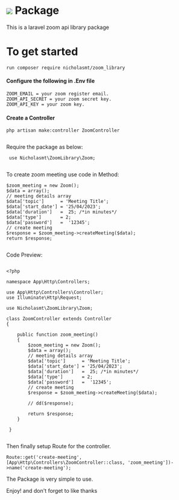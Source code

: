 # <span>   <img src="https://st2.zoom.us/static/6.3.12613/image/new/topNav/Zoom_logo.svg"> </span> Package  

This is a laravel zoom api library package

# To get started

```
run composer require nicholasmt/zoom_library

```

<h4> Configure the following in .Env file </h4>
 
```
ZOOM_EMAIL = your zoom register email.
ZOOM_API_SECRET = your zoom secret key.
ZOOM_API_KEY = your zoom key.

```
 <h4> Create a Controller </h4>
 
```
php artisan make:controller ZoomController
 
```

Require the package as below: 

```
 use Nicholasmt\ZoomLibrary\Zoom;
 
```
To create zoom meeting use code in Method:

```
$zoom_meeting = new Zoom();
$data = array();
// meeting details array
$data['topic'] 		= 'Meeting Title';
$data['start_date'] = '25/04/2023';
$data['duration'] 	=  25; /*in minutes*/
$data['type'] 		= 2;
$data['password'] 	=  '12345';
// create meeting
$response = $zoom_meeting->createMeeting($data);
return $response;
 
```

Code Preview:

```
 
<?php

namespace App\Http\Controllers;

use App\Http\Controllers\Controller;
use Illuminate\Http\Request;

use Nicholasmt\ZoomLibrary\Zoom;
 
class ZoomController extends Controller
{
    
    public function zoom_meeting()
    {
        $zoom_meeting = new Zoom();
        $data = array();
        // meeting details array
        $data['topic'] 		= 'Meeting Title';
        $data['start_date'] = '25/04/2023';
        $data['duration'] 	=  25; /*in minutes*/
        $data['type'] 		= 2;
        $data['password'] 	=  '12345';
        // create meeting
        $response = $zoom_meeting->createMeeting($data);

        // dd($response);

        return $response;
    }

 }
 
```

Then finally setup Route for the controller.

```
Route::get('create-meeting', [App\Http\Controllers\ZoomController::class, 'zoom_meeting'])->name('create-meeting');

```

The Package is very simple to use.

Enjoy! and don't forget to like thanks

